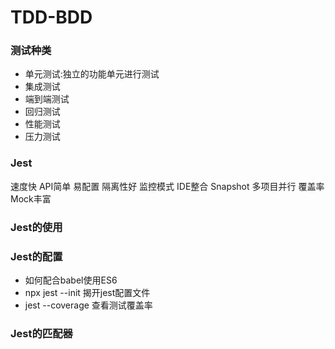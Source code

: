 # TDD-BDD
### 测试种类
- 单元测试:独立的功能单元进行测试
- 集成测试
- 端到端测试
- 回归测试
- 性能测试
- 压力测试

### Jest
速度快
API简单
易配置
隔离性好
监控模式
IDE整合
Snapshot
多项目并行
覆盖率
Mock丰富

### Jest的使用
### Jest的配置
- 如何配合babel使用ES6
- npx jest --init 揭开jest配置文件
- jest --coverage 查看测试覆盖率

### Jest的匹配器
